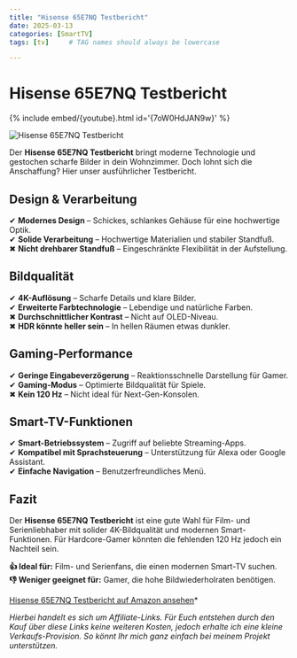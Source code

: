 ```yaml
---
title: "Hisense 65E7NQ Testbericht"
date: 2025-03-13
categories: [SmartTV]
tags: [tv]     # TAG names should always be lowercase

---
```


# Hisense 65E7NQ Testbericht


{% include embed/{youtube}.html id='{7oW0HdJAN9w}' %}


![Hisense 65E7NQ Testbericht](https://m.media-amazon.com/images/I/71cz8c39PQL._AC_SL1500_.jpg)

Der **Hisense 65E7NQ Testbericht** bringt moderne Technologie und gestochen scharfe Bilder in dein Wohnzimmer. Doch lohnt sich die Anschaffung? Hier unser ausführlicher Testbericht.

## Design & Verarbeitung

✔ **Modernes Design** – Schickes, schlankes Gehäuse für eine hochwertige Optik.  
✔ **Solide Verarbeitung** – Hochwertige Materialien und stabiler Standfuß.  
✖ **Nicht drehbarer Standfuß** – Eingeschränkte Flexibilität in der Aufstellung.

## Bildqualität

✔ **4K-Auflösung** – Scharfe Details und klare Bilder.  
✔ **Erweiterte Farbtechnologie** – Lebendige und natürliche Farben.  
✖ **Durchschnittlicher Kontrast** – Nicht auf OLED-Niveau.  
✖ **HDR könnte heller sein** – In hellen Räumen etwas dunkler.

## Gaming-Performance

✔ **Geringe Eingabeverzögerung** – Reaktionsschnelle Darstellung für Gamer.  
✔ **Gaming-Modus** – Optimierte Bildqualität für Spiele.  
✖ **Kein 120 Hz** – Nicht ideal für Next-Gen-Konsolen.

## Smart-TV-Funktionen

✔ **Smart-Betriebssystem** – Zugriff auf beliebte Streaming-Apps.  
✔ **Kompatibel mit Sprachsteuerung** – Unterstützung für Alexa oder Google Assistant.  
✔ **Einfache Navigation** – Benutzerfreundliches Menü.  

## Fazit

Der **Hisense 65E7NQ Testbericht** ist eine gute Wahl für Film- und Serienliebhaber mit solider 4K-Bildqualität und modernen Smart-Funktionen. Für Hardcore-Gamer könnten die fehlenden 120 Hz jedoch ein Nachteil sein.

**👍 Ideal für:** Film- und Serienfans, die einen modernen Smart-TV suchen.  
**👎 Weniger geeignet für:** Gamer, die hohe Bildwiederholraten benötigen.

[Hisense 65E7NQ Testbericht auf Amazon ansehen](https://amzn.to/4ip36JP)*

*Hierbei handelt es sich um Affiliate-Links. Für Euch entstehen durch den Kauf über diese Links keine weiteren Kosten, jedoch erhalte ich eine kleine Verkaufs-Provision. So könnt Ihr mich ganz einfach bei meinem Projekt unterstützen.*
